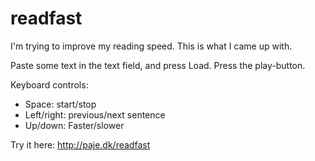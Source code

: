 # readfast

I'm trying to improve my reading speed. This is what I came up with.

Paste some text in the text field, and press Load. Press the play-button. 

Keyboard controls:

* Space: start/stop
* Left/right: previous/next sentence
* Up/down: Faster/slower

Try it here: http://paje.dk/readfast
